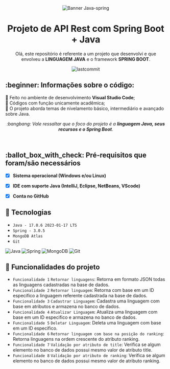 <div align="center"> <img src="https://miro.medium.com/v2/resize:fit:1400/1*vFiGOTV1S8yz0RTIQteTjw.png" alt="Banner Java-spring">


<h1>Projeto de API Rest com Spring Boot + Java</h1>

<p> Olá, este repositório é referente a um projeto que desenvolvi e que envolveu a <strong>LINGUAGEM JAVA</strong> e o framework <strong>SPRING BOOT</strong>.<br>

<img alt="lastcommit" src="https://img.shields.io/github/last-commit/matheushbmelo/linguagens-api?color=blue&label=Ultimo commit" /></div>

<h2> :beginner: Informações sobre o código: </h2>

<p>
🔹 Feito no ambiente de desenvolvimento <strong>Visual Studio Code</strong>; <br>
🔹 Códigos com função unicamente acadêmica; <br>
🔹 O projeto aborda temas de nivelamento básico, intermediário e avançado sobre Java. <br>
</p>    
<p align="center"> <em> :bangbang: Vale ressaltar que o foco do projeto é a <strong>linguagem Java, seus recursos e o Spring Boot</strong>.</em></p>

<br>
<h2>
:ballot_box_with_check: Pré-requisitos que foram/são necessários
</h2>

<strong>
  
- [x] Sistema operacional (Windows e/ou Linux)

- [x] IDE com suporte Java (IntelliJ, Eclipse, NetBeans, VScode)

- [x] Conta no GitHub
</strong>

## 🔨 Tecnologias

- ``Java - 17.0.6 2023-01-17 LTS``
- ``Spring - 3.0.5``
- ``MongoDB Atlas``
- ``Git``


 ![Java](https://img.shields.io/badge/java-%23ED8B00.svg?style=for-the-badge&logo=java&logoColor=white)
 ![Spring](https://img.shields.io/badge/spring-%236DB33F.svg?style=for-the-badge&logo=spring&logoColor=white)
 ![MongoDB](https://img.shields.io/badge/MongoDB-%234ea94b.svg?style=for-the-badge&logo=mongodb&logoColor=white)
 ![Git](https://img.shields.io/badge/git-%23F05033.svg?style=for-the-badge&logo=git&logoColor=white)
 
 
 ## 🔨 Funcionalidades do projeto

- `Funcionalidade 1` `Retornar linguagens`: Retorna em formato JSON todas as linguagens cadastradas na base de dados.
- `Funcionalidade 2` `Retornar linguagem`: Retorna com base em um ID especifico a linguagem referente cadastrada na base de dados.
- `Funcionalidade 3` `Cadastrar Linguagem`: Cadastra uma linguagem com base em atributos e armazena no banco de dados.
- `Funcionalidade 4` `Atualizar Linguagem`: Atualiza uma linguagem com base em um ID especifico e armazena no banco de dados.
- `Funcionalidade 5` `Deletar Linguagem`: Deleta uma linguagem com base em um ID especifico.
- `Funcionalidade 6` `Retornar linguagem com base na posição do ranking`: Retorna linguagens na ordem crescente do atributo ranking.
- `Funcionalidade 7` `Validação por atributo de title`: Verifica se algum elemento no banco de dados possui mesmo valor de atributo title.
- `Funcionalidade 8` `Validação por atributo de ranking`: Verifica se algum elemento no banco de dados possui mesmo valor de atributo ranking.
